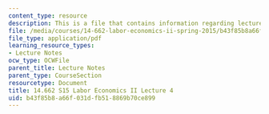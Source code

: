 ```yaml
---
content_type: resource
description: This is a file that contains information regarding lecture 4.
file: /media/courses/14-662-labor-economics-ii-spring-2015/b43f85b8a66f031dfb518869b70ce899_MIT14_662S15_lecnotes4.pdf
file_type: application/pdf
learning_resource_types:
- Lecture Notes
ocw_type: OCWFile
parent_title: Lecture Notes
parent_type: CourseSection
resourcetype: Document
title: 14.662 S15 Labor Economics II Lecture 4
uid: b43f85b8-a66f-031d-fb51-8869b70ce899
---
```

